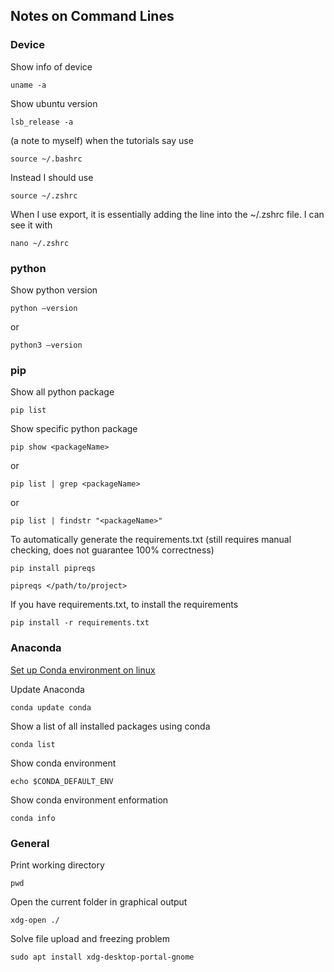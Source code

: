 ## Notes on Command Lines

### Device

Show info of device
```
uname -a
```

Show ubuntu version
```
lsb_release -a
```
(a note to myself) when the tutorials say use
```
source ~/.bashrc
```
Instead I should use
```
source ~/.zshrc
```
When I use export, it is essentially adding the line into the ~/.zshrc file. I can see it with 
```
nano ~/.zshrc
```

### python
Show python version
```
python –version
```
or
```
python3 –version
```

### pip
Show all python package
```
pip list
```

Show specific python package
```
pip show <packageName>
```
or
```
pip list | grep <packageName>
```
or
```
pip list | findstr "<packageName>"
```
To automatically generate the requirements.txt (still requires manual checking, does not guarantee 100% correctness)
```
pip install pipreqs
```
```
pipreqs </path/to/project>
```
If you have requirements.txt, to install the requirements
```
pip install -r requirements.txt
```

### Anaconda
[Set up Conda environment on linux](https://docs.conda.io/projects/conda/en/latest/user-guide/install/linux.html
)

Update Anaconda
```
conda update conda
```
Show a list of all installed packages using conda
```
conda list
```
Show conda environment
```
echo $CONDA_DEFAULT_ENV 
```
Show conda environment enformation
```
conda info
```
### General

Print working directory
```
pwd
```
Open the current folder in graphical output
```
xdg-open ./
```

Solve file upload and freezing problem

```
sudo apt install xdg-desktop-portal-gnome
```
